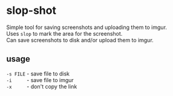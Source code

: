 # slop-shot

Simple tool for saving screenshots and uploading them to imgur.  
Uses `slop` to mark the area for the screenshot.  
Can save screenshots to disk and/or upload them to imgur.  

## usage

`-s FILE` - save file to disk  
`-i     ` - save file to imgur  
`-x     ` - don't copy the link  
